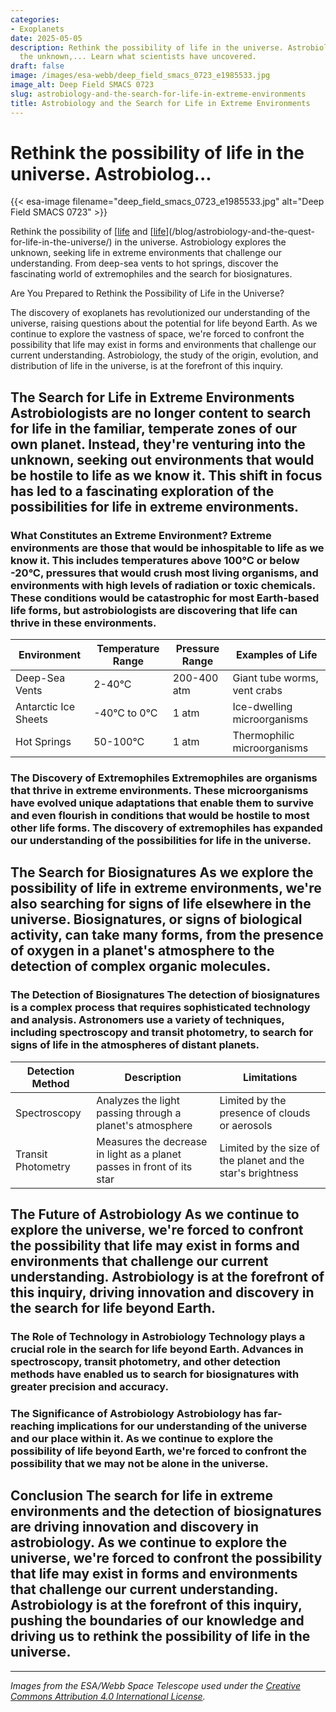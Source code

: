 ```yaml
---
categories:
- Exoplanets
date: 2025-05-05
description: Rethink the possibility of life in the universe. Astrobiology explores
  the unknown,... Learn what scientists have uncovered.
draft: false
image: /images/esa-webb/deep_field_smacs_0723_e1985533.jpg
image_alt: Deep Field SMACS 0723
slug: astrobiology-and-the-search-for-life-in-extreme-environments
title: Astrobiology and the Search for Life in Extreme Environments
---
```


# Rethink the possibility of life in the universe. Astrobiolog...
{{< esa-image filename="deep_field_smacs_0723_e1985533.jpg" alt="Deep Field SMACS 0723" >}}



Rethink the possibility of [[life](/blog/exploring-the-frontiers-of-life-nasas-astrobiology-quest) and [[life](/blog/astrobiology-and-the-search-for-life-beyond-earth)](/blog/astrobiology-and-the-quest-for-life-in-the-universe/) in the universe. Astrobiology explores the unknown, seeking life in extreme environments that challenge our understanding. From deep-sea vents to hot springs, discover the fascinating world of extremophiles and the search for biosignatures.

Are You Prepared to Rethink the Possibility of Life in the Universe?

 The discovery of exoplanets has revolutionized our understanding of the universe, raising questions about the potential for life beyond Earth. As we continue to explore the vastness of space, we're forced to confront the possibility that life may exist in forms and environments that challenge our current understanding. Astrobiology, the study of the origin, evolution, and distribution of life in the universe, is at the forefront of this inquiry.

 ## The Search for Life in Extreme Environments Astrobiologists are no longer content to search for life in the familiar, temperate zones of our own planet. Instead, they're venturing into the unknown, seeking out environments that would be hostile to life as we know it. This shift in focus has led to a fascinating exploration of the possibilities for life in extreme environments.

 ### What Constitutes an Extreme Environment? Extreme environments are those that would be inhospitable to life as we know it. This includes temperatures above 100°C or below -20°C, pressures that would crush most living organisms, and environments with high levels of radiation or toxic chemicals. These conditions would be catastrophic for most Earth-based life forms, but astrobiologists are discovering that life can thrive in these environments.

 | Environment | Temperature Range | Pressure Range | Examples of Life |
| --- | --- | --- | --- |
| Deep-Sea Vents | 2-40°C | 200-400 atm | Giant tube worms, vent crabs |
| Antarctic Ice Sheets | -40°C to 0°C | 1 atm | Ice-dwelling microorganisms |
| Hot Springs | 50-100°C | 1 atm | Thermophilic microorganisms | ### The Role of Water in Extreme Environments Water is essential for life as we know it, but its presence in extreme environments is often a double-edged sword. On one hand, water can provide a habitat for life to thrive in environments that would otherwise be inhospitable. On the other hand, water can also be a limiting factor, as its absence or presence in extreme conditions can be catastrophic for life.

 ### The Discovery of Extremophiles Extremophiles are organisms that thrive in extreme environments. These microorganisms have evolved unique adaptations that enable them to survive and even flourish in conditions that would be hostile to most other life forms. The discovery of extremophiles has expanded our understanding of the possibilities for life in the universe.

 ## The Search for Biosignatures As we explore the possibility of life in extreme environments, we're also searching for signs of life elsewhere in the universe. Biosignatures, or signs of biological activity, can take many forms, from the presence of oxygen in a planet's atmosphere to the detection of complex organic molecules.

 ### The Detection of Biosignatures The detection of biosignatures is a complex process that requires sophisticated technology and analysis. Astronomers use a variety of techniques, including spectroscopy and transit photometry, to search for signs of life in the atmospheres of distant planets.

 | Detection Method | Description | Limitations |
| --- | --- | --- |
| Spectroscopy | Analyzes the light passing through a planet's atmosphere | Limited by the presence of clouds or aerosols |
| Transit Photometry | Measures the decrease in light as a planet passes in front of its star | Limited by the size of the planet and the star's brightness | ### The Significance of Biosignatures The detection of biosignatures would be a groundbreaking discovery, providing evidence of life beyond Earth. However, it's essential to approach this search with caution, as the detection of biosignatures is not necessarily a guarantee of life.

 ## The Future of Astrobiology As we continue to explore the universe, we're forced to confront the possibility that life may exist in forms and environments that challenge our current understanding. Astrobiology is at the forefront of this inquiry, driving innovation and discovery in the search for life beyond Earth.

 ### The Role of Technology in Astrobiology Technology plays a crucial role in the search for life beyond Earth. Advances in spectroscopy, transit photometry, and other detection methods have enabled us to search for biosignatures with greater precision and accuracy.

 ### The Significance of Astrobiology Astrobiology has far-reaching implications for our understanding of the universe and our place within it. As we continue to explore the possibility of life beyond Earth, we're forced to confront the possibility that we may not be alone in the universe.

 ## Conclusion The search for life in extreme environments and the detection of biosignatures are driving innovation and discovery in astrobiology. As we continue to explore the universe, we're forced to confront the possibility that life may exist in forms and environments that challenge our current understanding. Astrobiology is at the forefront of this inquiry, pushing the boundaries of our knowledge and driving us to rethink the possibility of life in the universe.

---

*Images from the ESA/Webb Space Telescope used under the [Creative Commons Attribution 4.0 International License](https://creativecommons.org/licenses/by/4.0).*